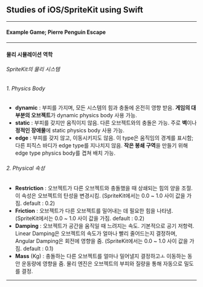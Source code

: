 ## Studies of iOS/SpriteKit using Swift
- - -
#### Example Game; Pierre Penguin Escape

- - -
#### 물리 시뮬레이션 역학
###### SpriteKit의 물리 시스템
###### 1. Physics Body
  - **dynamic** : 부피를 가지며, 모든 시스템의 힘과 충돌에 온전히 영향 받음. **게임의 대부분의 오브젝트**가 dynamic physics body 사용 가능.
  - **static** : 부피를 갖지만 움직이지 않음. 다른 오브젝트와의 충돌은 가능. 주로 **벽**이나 **정적인 장애물**에 static physics body 사용 가능.
  - **edge** : 부피를 갖지 않고, 이동시키지도 않음. 이 type은 움직임의 경계를 표시함; 다른 피직스 바디가 edge type를 지나치지 않음. **작은 봉쇄 구역**을 만들기 위해 edge type physics body를 겹쳐 배치 가능.

###### 2. Physical 속성
  - **Restriction** : 오브젝트가 다른 오브젝트와 충돌했을 때 상쇄되는 힘의 양을 조절. 이 속성은 오브젝트의 탄성을 변경시킴. (SpriteKit에서는 0.0 ~ 1.0 사이 값을 가짐. default : 0.2)
  - **Friction** : 오브젝트가 다른 오브젝트를 밀어내는 데 필요한 힘을 나타냄. (SpriteKit에서는 0.0 ~ 1.0 사이 값을 가짐. default : 0.2)
  - **Damping** : 오브젝트가 공간을 움직일 때 느려지는 속도. 기본적으로 공기 저항력. Linear Damping은 오브젝트의 속도가 얼마나 빨리 줄어드는지 결정하며, Angular Damping은 회전에 영향을 줌. (SpriteKit에서는 0.0 ~ 1.0 사이 값을 가짐. default : 0.1)
  - **Mass** (Kg) : 충돌하는 다른 오브젝트를 얼마나 밀어낼지 결정하고ㅗ 이동하는 동안 운동량에 영향을 줌. 물리 엔진은 오브젝트의 부피와 질량을 통해 자동으로 밀도를 결정.

  - - -
